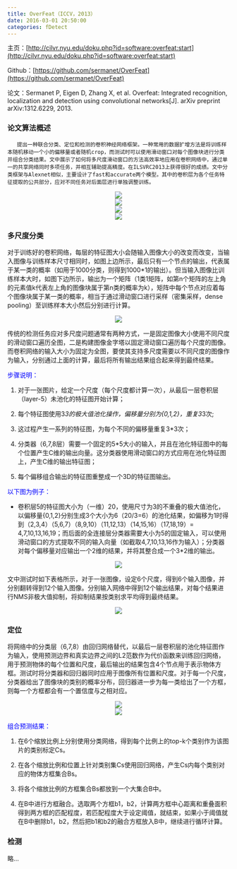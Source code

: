```yaml
---
title: OverFeat（ICCV，2013）
date: 2016-03-01 20:50:00
categories: fDetect
---
```


<script type="text/javascript" src="http://cdn.mathjax.org/mathjax/latest/MathJax.js?config=default"></script>

主页：[http://cilvr.nyu.edu/doku.php?id=software:overfeat:start](http://cilvr.nyu.edu/doku.php?id=software:overfeat:start)

Github：[https://github.com/sermanet/OverFeat](https://github.com/sermanet/OverFeat)

论文：Sermanet P, Eigen D, Zhang X, et al. Overfeat: Integrated recognition, localization and detection using convolutional networks[J]. arXiv preprint arXiv:1312.6229, 2013.

### 论文算法概述

       提出一种联合分类、定位和检测的卷积神经网络框架。一种常用的数据扩增方法是将训练样本随机移动一个小的偏移量或者随机crop，而测试时可以使用滑动窗口对每个图像块进行分类并组合分类结果。文中展示了如何将多尺度滑动窗口的方法高效率地应用在卷积网络中，通过单一的共享网络同时多项任务，并相互辅助提高精度。在ILSVRC2013上获得很好的成绩。文中分类框架与Alexnet相似，主要设计了fast和accurate两个模型。其中的卷积层为各个任务特征提取的公共部分，应对不同任务对后面层进行单独调整训练。

<center><img src="{{ site.baseurl }}/images/pdDetect/overfeat1.png"></center>

<center><img src="{{ site.baseurl }}/images/pdDetect/overfeat2.png"></center>

<center><img src="{{ site.baseurl }}/images/pdDetect/overfeat3.png"></center>

<center><img src="{{ site.baseurl }}/images/pdDetect/overfeat4.png"></center>

### 多尺度分类

   对于训练好的卷积网络，每层的特征图大小会随输入图像大小的改变而改变，当输入图像与训练样本尺寸相同时，如图上边所示，最后只有一个节点的输出，代表属于某一类的概率（如用于1000分类，则得到1000*1的输出）。但当输入图像比训练样本大时，如图下边所示，输出为一个矩阵（1类1矩阵，如第n个矩阵的左上角的元素值k代表左上角的图像块属于第n类的概率为k），矩阵中每个节点对应着每个图像块属于某一类的概率，相当于通过滑动窗口进行采样（密集采样，dense pooling）至训练样本大小然后分别进行计算。

<center><img src="{{ site.baseurl }}/images/pdDetect/overfeat5.png"></center>

   传统的检测任务应对多尺度问题通常有两种方式，一是固定图像大小使用不同尺度的滑动窗口遍历全图，二是构建图像金字塔以固定滑动窗口遍历每个尺度的图像。而卷积网络的输入大小为固定为全图，要使其支持多尺度需要以不同尺度的图像作为输入，分别通过上面的计算，最后将所有输出结果组合起来得到最终结果。

   <font color='blue'>步骤说明：</font>
1. 对于一张图片，给定一个尺度（每个尺度都计算一次），从最后一层卷积层（layer-5）未池化的特征图开始计算； 

2. 每个特征图使用3*3的极大值池化操作，偏移量分别为{0,1,2}，重复3*3次;

3. 这过程产生一系列的特征图，为每个不同的偏移量重复3*3次；

4. 分类器（6,7,8层）需要一个固定的5*5大小的输入，并且在池化特征图中的每个位置产生C维的输出向量。这分类器使用滑动窗口的方式应用在池化特征图上，产生C维的输出特征图；

5. 每个偏移组合输出的特征图重整成一个3D的特征图输出。


<font color='blue'>以下图为例子：</font>

* 卷积层5的特征图大小为（一维）20，使用尺寸为3的不重叠的极大值池化，以偏移量{0,1,2}分别生成3个大小为6（20/3=6）的池化结果，如偏移为1时得到（2,3,4）（5,6,7）（8,9,10）（11,12,13）（14,15,16）（17,18,19）= 4,7,10,13,16,19；而后面的全连接层分类器需要大小为5的固定输入，可以使用滑动窗口的方式提取不同的输入向量（如截取4,7,10,13,16作为输入）；分类器对每个偏移量对应输出一个2维的结果，并将其整合成一个3*2维的输出。

<center><img src="{{ site.baseurl }}/images/pdDetect/overfeat6.png"></center>

   文中测试时如下表格所示，对于一张图像，设定6个尺度，得到6个输入图像，并分别翻转得到12个输入图像。分别输入网络中得到12个输出结果，对每个结果进行NMS非极大值抑制，将抑制结果按类别求平均得到最终结果。

<center><img src="{{ site.baseurl }}/images/pdDetect/overfeat7.png"></center>


### 定位

   将网络中的分类层（6,7,8）由回归网络替代，以最后一层卷积层的池化特征图作为输入，使用预测边界和真实边界之间的L2范数作为代价函数来训练回归网络，用于预测物体的每个位置和尺度，最后输出的结果包含4个节点用于表示物体方框。测试时将分类器和回归器同时应用于图像所有位置和尺度。对于每一个尺度，分类器给出了图像块的类别的概率分布，回归器进一步为每一类给出了一个方框，则每一个方框都会有一个置信度与之相对应。

<center><img src="{{ site.baseurl }}/images/pdDetect/overfeat8.png"></center>

<center><img src="{{ site.baseurl }}/images/pdDetect/overfeat9.png"></center>

<font color='blue'>组合预测结果：</font>
1. 在6个缩放比例上分别使用分类网络，得到每个比例上的top-k个类别作为该图片的类别标定Cs。

2. 在各个缩放比例和位置上针对类别集Cs使用回归网络，产生Cs内每个类别对应的物体方框集合Bs。

3. 将各个缩放比例的方框集合Bs都放到一个大集合B中。

4. 在B中进行方框融合。选取两个方框b1，b2，计算两方框中心距离和重叠面积得到两方框的匹配程度，若匹配程度大于设定阈值，就结束，如果小于阈值就在B中删除b1，b2，然后把b1和b2的融合方框放入B中，继续进行循环计算。

### 检测

   略...

